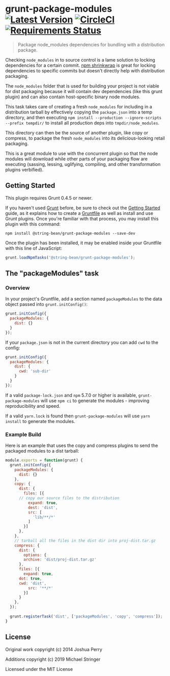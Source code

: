 # grunt-package-modules [![Latest Version](https://img.shields.io/npm/v/@string-bean/grunt-package-modules.svg)](https://www.npmjs.com/package/@string-bean/grunt-package-modules) [![CircleCI](https://circleci.com/gh/stringbean/grunt-package-modules/tree/master.svg?style=shield)](https://circleci.com/gh/stringbean/grunt-package-modules/tree/master) [![Requirements Status](https://requires.io/github/stringbean/grunt-package-modules/requirements.svg?branch=master)](https://requires.io/github/stringbean/grunt-package-modules/requirements/?branch=master) 

> Package node_modules dependencies for bundling with a distribution package.

Checking `node_modules` in to source control is a lame solution to locking dependencies for a certain commit.
[npm shrinkwrap](https://docs.npmjs.com/cli/shrinkwrap) is great for locking dependencies to specific commits but doesn't directly help with distribution packaging.

The `node_modules` folder that is used for building your project is not viable for dist packaging because it will contain dev dependencies (like this grunt plugin) and can also contain host-specific binary node modules.

This task takes care of creating a fresh `node_modules` for including in a distribution tarball by effectively copying the `package.json` into a temp directory, and then executing `npm install --production --ignore-scripts --prefix tempdir/` to install all production deps into `tmpdir/node_modules`.

This directory can then be the source of another plugin, like copy or compress, to package the fresh `node_modules` into its delicious-looking retail packaging.

This is a great module to use with the concurrent plugin so that the node modules will download while other parts of your packaging flow are executing (sassing, lessing, uglifying, compiling, and other transformation plugins verbified).

## Getting Started

This plugin requires Grunt 0.4.5 or newer.

If you haven't used [Grunt](http://gruntjs.com/) before, be sure to check out the [Getting Started](http://gruntjs.com/getting-started) guide, as it explains how to create a [Gruntfile](http://gruntjs.com/sample-gruntfile) as well as install and use Grunt plugins. Once you're familiar with that process, you may install this plugin with this command:

```shell
npm install @string-bean/grunt-package-modules --save-dev
```

Once the plugin has been installed, it may be enabled inside your Gruntfile with this line of JavaScript:

```js
grunt.loadNpmTasks('@string-bean/grunt-package-modules');
```

## The "packageModules" task

### Overview

In your project's Gruntfile, add a section named `packageModules` to the data object passed into `grunt.initConfig()`:

```js
grunt.initConfig({
  packageModules: {
    dist: {}
  }
});
```

If your `package.json` is not in the current directory you can add `cwd` to the config:

```js
grunt.initConfig({
  packageModules: {
    dist: {
      cwd: 'sub-dir'
    }
  }
});
```

If a valid `package-lock.json` and `npm` 5.7.0 or higher is available, `grunt-package-modules` will use `npm ci` to
generate the modules - improving reproducibility and speed.

If a valid `yarn.lock` is found then `grunt-package-modules` will use `yarn install` to generate the modules.

### Example Build

Here is an example that uses the copy and compress plugins to send the packaged modules to a dist tarball:

```js
module.exports = function(grunt) {
  grunt.initConfig({
    packageModules: {
      dist: {}
    },
    copy: {
      dist: {
        files: [{
      // copy our source files to the distribution
          expand: true,
          dest: 'dist',
          src: [
            'lib/**/*'
          ]
        }]
      },
    },
    // tarball all the files in the dist dir into proj-dist.tar.gz
    compress: {
      dist: {
        options: {
        archive: 'dist/proj-dist.tar.gz'
      },
      files: [{
        expand: true,
      dot: true,
      cwd: 'dist',
          src: '**/*'
        }]
      }
    },
  });
  
  grunt.registerTask('dist', ['packageModules', 'copy', 'compress']);
}
```

## License

Original work copyright (c) 2014 Joshua Perry

Additions copyright (c) 2019 Michael Stringer

Licensed under the MIT License